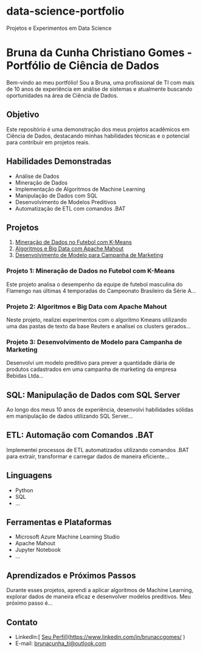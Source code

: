 # data-science-portfolio
Projetos e Experimentos em Data Science

# Bruna da Cunha Christiano Gomes - Portfólio de Ciência de Dados

Bem-vindo ao meu portfólio! Sou a Bruna, uma profissional de TI com mais de 10 anos de experiência em análise de sistemas e atualmente buscando oportunidades na área de Ciência de Dados.

## Objetivo

Este repositório é uma demonstração dos meus projetos acadêmicos em Ciência de Dados, destacando minhas habilidades técnicas e o potencial para contribuir em projetos reais.

## Habilidades Demonstradas

- Análise de Dados
- Mineração de Dados
- Implementação de Algoritmos de Machine Learning
- Manipulação de Dados com SQL
- Desenvolvimento de Modelos Preditivos
- Automatização de ETL com comandos .BAT

## Projetos

1. [Mineração de Dados no Futebol com K-Means](./futebol/mineracao-dados-futebol)
2. [Algoritmos e Big Data com Apache Mahout](./projeto2_algoritmos_bigdata_mahout)
3. [Desenvolvimento de Modelo para Campanha de Marketing](./projeto3_modelo_campanha_marketing)

### Projeto 1: Mineração de Dados no Futebol com K-Means

Este projeto analisa o desempenho da equipe de futebol masculina do Flamengo nas últimas 4 temporadas do Campeonato Brasileiro da Série A...

### Projeto 2: Algoritmos e Big Data com Apache Mahout

Neste projeto, realizei experimentos com o algoritmo Kmeans utilizando uma das pastas de texto da base Reuters e analisei os clusters gerados...

### Projeto 3: Desenvolvimento de Modelo para Campanha de Marketing

Desenvolvi um modelo preditivo para prever a quantidade diária de produtos cadastrados em uma campanha de marketing da empresa Bebidas Ltda...

## SQL: Manipulação de Dados com SQL Server

Ao longo dos meus 10 anos de experiência, desenvolvi habilidades sólidas em manipulação de dados utilizando SQL Server...

## ETL: Automação com Comandos .BAT

Implementei processos de ETL automatizados utilizando comandos .BAT para extrair, transformar e carregar dados de maneira eficiente...

## Linguagens

- Python
- SQL
- ...

## Ferramentas e Plataformas

- Microsoft Azure Machine Learning Studio
- Apache Mahout
- Jupyter Notebook
- ...

## Aprendizados e Próximos Passos

Durante esses projetos, aprendi a aplicar algoritmos de Machine Learning, explorar dados de maneira eficaz e desenvolver modelos preditivos. Meu próximo passo é...

## Contato

- LinkedIn:[ [Seu Perfil](https://www.linkedin.com/in/seuperfil/)](https://www.linkedin.com/in/brunaccgomes/ )
- E-mail:  brunacunha_ti@outlook.com 

